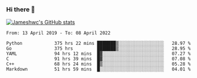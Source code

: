 ### Hi there 👋

[![Jameshwc's GitHub stats](https://github-readme-stats.vercel.app/api?username=jameshwc)](https://github.com/anuraghazra/github-readme-stats)

<!--START_SECTION:waka-->

```text
From: 13 April 2019 - To: 08 April 2022

Python            375 hrs 22 mins ███████▒░░░░░░░░░░░░░░░░░   28.97 %
Go                375 hrs         ███████▒░░░░░░░░░░░░░░░░░   28.95 %
YAML              94 hrs 12 mins  █▓░░░░░░░░░░░░░░░░░░░░░░░   07.27 %
C                 91 hrs 39 mins  █▓░░░░░░░░░░░░░░░░░░░░░░░   07.08 %
C++               68 hrs 24 mins  █▒░░░░░░░░░░░░░░░░░░░░░░░   05.28 %
Markdown          51 hrs 59 mins  █░░░░░░░░░░░░░░░░░░░░░░░░   04.01 %
```

<!--END_SECTION:waka-->